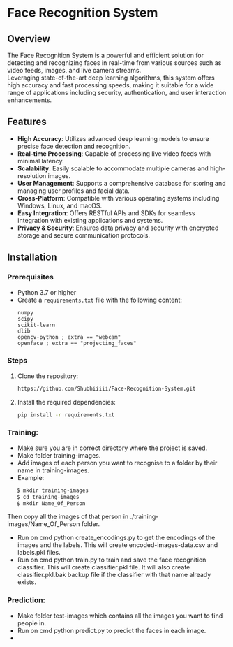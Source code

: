 # Face Recognition System

## Overview

The Face Recognition System is a powerful and efficient solution for detecting and recognizing faces in real-time from various sources such as video feeds, images, and live camera streams.  
Leveraging state-of-the-art deep learning algorithms, this system offers high accuracy and fast processing speeds, making it suitable for a wide range of applications including security, authentication, and user interaction enhancements.

## Features

- **High Accuracy**: Utilizes advanced deep learning models to ensure precise face detection and recognition.  
- **Real-time Processing**: Capable of processing live video feeds with minimal latency.  
- **Scalability**: Easily scalable to accommodate multiple cameras and high-resolution images.  
- **User Management**: Supports a comprehensive database for storing and managing user profiles and facial data.  
- **Cross-Platform**: Compatible with various operating systems including Windows, Linux, and macOS.  
- **Easy Integration**: Offers RESTful APIs and SDKs for seamless integration with existing applications and systems.  
- **Privacy & Security**: Ensures data privacy and security with encrypted storage and secure communication protocols.  

## Installation

### Prerequisites

- Python 3.7 or higher  
- Create a `requirements.txt` file with the following content:
    ```
    numpy
    scipy
    scikit-learn
    dlib
    opencv-python ; extra == "webcam"
    openface ; extra == "projecting_faces"
    ```

### Steps

1. Clone the repository:
    ```sh
    https://github.com/Shubhiiiii/Face-Recognition-System.git
    ```
2. Install the required dependencies:
    ```sh
    pip install -r requirements.txt

### Training:
- Make sure you are in correct directory where the project is saved.
- Make folder training-images.
- Add images of each person you want to recognise to a folder by their name in training-images.
- Example:
 ```sh
    $ mkdir training-images
    $ cd training-images
    $ mkdir Name_Of_Person
```
Then copy all the images of that person in ./training-images/Name_Of_Person folder.
- Run on cmd python create_encodings.py to get the encodings of the images and the labels. This will create encoded-images-data.csv and labels.pkl files.
- Run on cmd python train.py to train and save the face recognition classifier. This will create classifier.pkl file. It will also create classifier.pkl.bak backup file if the classifier with that name already exists.

### Prediction:
- Make folder test-images which contains all the images you want to find people in.
- Run on cmd python predict.py to predict the faces in each image.
- 
